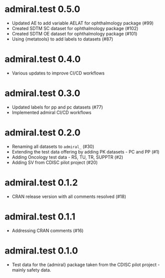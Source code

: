# admiral.test 0.5.0
 - Updated AE to add variable AELAT for ophthalmology package (#99)
 - Created SDTM SC dataset for ophthalmology package (#102)
 - Created SDTM OE dataset for ophthalmology package (#101)
 - Using {metatools} to add labels to datasets (#87)
 
# admiral.test 0.4.0
 - Various updates to improve CI/CD workflows

# admiral.test 0.3.0
 - Updated labels for pp and pc datasets (#77)
 - Implemented admiral CI/CD workflows

# admiral.test 0.2.0

- Renaming all datasets to `admiral_` (#30) 
- Extending the test data offering by adding PK datasets - PC and PP (#1) 
- Adding Oncology test data - RS, TU, TR, SUPPTR (#2)
- Adding SV from CDISC pilot project (#20)

# admiral.test 0.1.2

- CRAN release version with all comments resolved (#18)

# admiral.test 0.1.1

- Addressing CRAN comments (#16)

# admiral.test 0.1.0

- Test data for the {admiral} package taken from the CDISC pilot project - mainly safety data.
